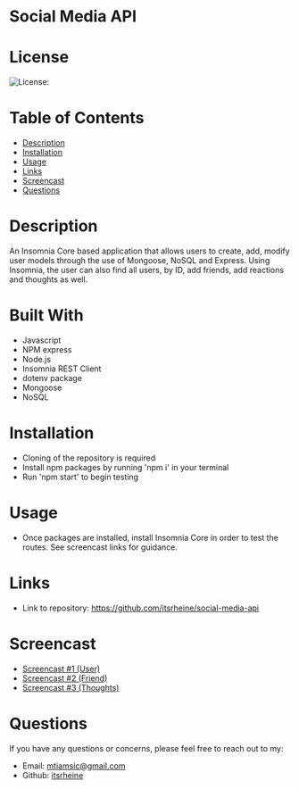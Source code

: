 # Social Media API

# License
  
![License: ](https://img.shields.io/badge/javascript-100-0298c3.svg)

# Table of Contents

- [Description](#description)
- [Installation](#installation)
- [Usage](#usage)
- [Links](#links)
- [Screencast](#screencast)
- [Questions](#questions)

# Description
An Insomnia Core based application that allows users to create, add, modify user models through the use of Mongoose, NoSQL and Express.  Using Insomnia, the user can also find all users, by ID, add friends, add reactions and thoughts as well.

# Built With
- Javascript
- NPM express
- Node.js
- Insomnia REST Client
- dotenv package
- Mongoose
- NoSQL

# Installation
- Cloning of the repository is required
- Install npm packages by running 'npm i' in your terminal
- Run 'npm start' to begin testing

# Usage
- Once packages are installed, install Insomnia Core in order to test the routes. See screencast links for guidance.

# Links
- Link to repository: https://github.com/itsrheine/social-media-api

# Screencast
- <a href="https://drive.google.com/file/d/1ax8faRKNxBb-0rqtbRBLhtbHa-5zgfE7/view">Screencast #1 (User)</a>
- <a href="https://drive.google.com/file/d/1H2156P6dBeNft3FXC2Dncrfy33mDrROp/view">Screencast #2 (Friend)</a>
- <a href="https://drive.google.com/file/d/1O_Qxo-a53-g6D3ZCaWaCP7wX_-PvchyE/view">Screencast #3 (Thoughts)</a>

# Questions
If you have any questions or concerns, please feel free to reach out to my:
- Email: [mtiamsic@gmail.com](mtiamsic@gmail.com)
- Github: [itsrheine](https://github.com/itsrheine)
